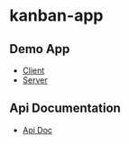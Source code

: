 # kanban-app

## Demo App
* [Client](https://jarooda-kanban-app.web.app/)
* [Server](https://jarooda-kanban-app.herokuapp.com/)

## Api Documentation
* [Api Doc](https://documenter.getpostman.com/view/13590441/TVmPAx6L)
